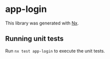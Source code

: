 # app-login

This library was generated with [Nx](https://nx.dev).

## Running unit tests

Run `nx test app-login` to execute the unit tests.

